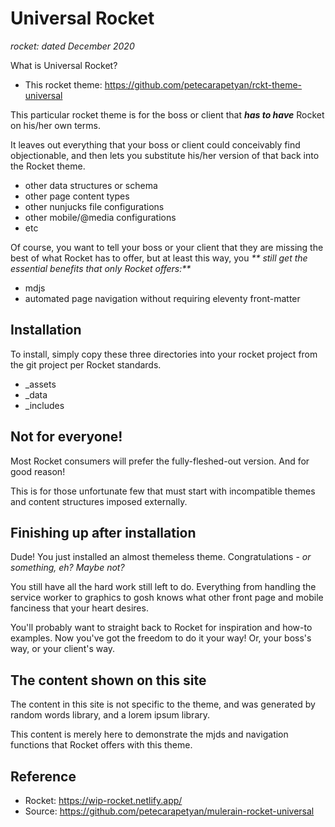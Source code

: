 # Universal Rocket

_rocket: dated December 2020_

What is Universal Rocket?

- This rocket theme: https://github.com/petecarapetyan/rckt-theme-universal

This particular rocket theme is for the boss or client that _**has to have**_ Rocket on his/her own terms.

It leaves out everything that your boss or client could conceivably find objectionable, and then lets you substitute his/her version of that back into the Rocket theme.

- other data structures or schema
- other page content types
- other nunjucks file configurations
- other mobile/@media configurations
- etc

Of course, you want to tell your boss or your client that they are missing the best of what Rocket has to offer, but at least this way, you _** still get the essential benefits that only Rocket offers:**_

- mdjs
- automated page navigation without requiring eleventy front-matter

## Installation

To install, simply copy these three directories into your rocket project from the git project per Rocket standards.

- _assets
- _data
- _includes

## Not for everyone!

Most Rocket consumers will prefer the fully-fleshed-out version. And for good reason!

This is for those unfortunate few that must start with incompatible themes and content structures imposed externally.

## Finishing up after installation

Dude! You just installed an almost themeless theme. Congratulations - _or something, eh? Maybe not?_

You still have all the hard work still left to do. Everything from handling the service worker to graphics to gosh knows what other front page and mobile fanciness that your heart desires.

You'll probably want to straight back to Rocket for inspiration and how-to examples. Now you've got the freedom to do it your way! Or, your boss's way, or your client's way.

## The content shown on this site

The content in this site is not specific to the theme, and was generated by random words library, and a lorem ipsum library.

This content is merely here to demonstrate the mjds and navigation functions that Rocket offers with this theme.

## Reference

- Rocket: https://wip-rocket.netlify.app/
- Source: https://github.com/petecarapetyan/mulerain-rocket-universal
